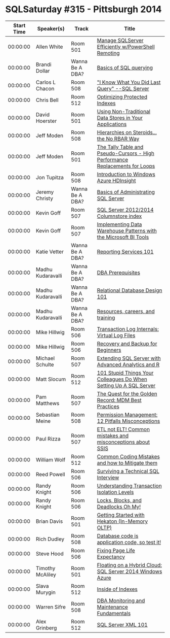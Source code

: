 # SQLSaturday #315 - Pittsburgh 2014
Start Time|Speaker(s)|Track|Title
---|---|---|---
00:00:00|Allen White|Room 501|[Manage SQLServer Efficiently w/PowerShell Remoting](10065.md)
00:00:00|Brandi Dollar|Wanna Be A DBA?|[Basics of SQL querying](10188.md)
00:00:00|Carlos L Chacon|Room 508|["I Know What You Did Last Query" --SQL Server](11210.md)
00:00:00|Chris Bell|Room 512|[Optimizing Protected Indexes](11276.md)
00:00:00|David Hoerster|Room 501|[Using Non-Traditional Data Stores in Your Applications](12452.md)
00:00:00|Jeff Moden|Room 508|[Hierarchies on Steroids... the No RBAR Way](16061.md)
00:00:00|Jeff Moden|Room 501|[The Tally Table and Pseudo-Cursors - High Performance Replacements for Loops](16063.md)
00:00:00|Jon Tupitza|Room 508|[Introduction to Windows Azure HDInsight](17312.md)
00:00:00|Jeremy Christy|Wanna Be A DBA?|[Basics of Administrating SQL Server](18133.md)
00:00:00|Kevin Goff|Room 507|[SQL Server 2012/2014 Columnstore index](18374.md)
00:00:00|Kevin Goff|Room 507|[Implementing Data Warehouse Patterns with the Microsoft BI Tools](18376.md)
00:00:00|Katie Vetter|Wanna Be A DBA?|[Reporting Services 101](18883.md)
00:00:00|Madhu Kudaravalli|Wanna Be A DBA?|[DBA Prerequisites](19351.md)
00:00:00|Madhu Kudaravalli|Wanna Be A DBA?|[Relational Database Design 101](19352.md)
00:00:00|Madhu Kudaravalli|Wanna Be A DBA?|[Resources, careers, and training](19353.md)
00:00:00|Mike Hillwig|Room 506|[Transaction Log Internals: Virtual Log Files](20590.md)
00:00:00|Mike Hillwig|Room 506|[Recovery and Backup for Beginners](20591.md)
00:00:00|Michael Schulte|Room 507|[Extending SQL Server with Advanced Analytics and R](21134.md)
00:00:00|Matt Slocum|Room 512|[101 Stupid Things Your Colleagues Do When Setting Up A SQL Server](21144.md)
00:00:00|Pam Matthews|Room 507|[The Quest for the Golden Record: MDM Best Practices](21628.md)
00:00:00|Sebastian Meine|Room 508|[Permission Management: 12 Pitfalls  Misconceptions](21723.md)
00:00:00|Paul Rizza|Room 507|[ETL not ELT!  Common mistakes and misconceptions about SSIS](21814.md)
00:00:00|William Wolf|Room 512|[Common Coding Mistakes and how to Mitigate them](22076.md)
00:00:00|Reed Powell|Room 506|[Surviving a Technical SQL Interview](22244.md)
00:00:00|Randy Knight|Room 506|[Understanding Transaction Isolation Levels](22588.md)
00:00:00|Randy Knight|Room 506|[Locks, Blocks, and Deadlocks Oh My!](22590.md)
00:00:00|Brian Davis|Room 501|[Getting Started with Hekaton (In-Memory OLTP)](22673.md)
00:00:00|Rich Dudley|Room 508|[Database code is application code, so test it!](22980.md)
00:00:00|Steve Hood|Room 506|[Fixing Page Life Expectancy](24422.md)
00:00:00|Timothy McAliley|Room 501|[Floating on a Hybrid Cloud: SQL Server 2014  Windows Azure ](26837.md)
00:00:00|Slava Murygin|Room 512|[Inside of Indexes](27531.md)
00:00:00|Warren Sifre|Room 508|[DBA Monitoring and Maintenance Fundamentals](27573.md)
00:00:00|Alex Grinberg|Room 512|[SQL Server XML 101](9229.md)
